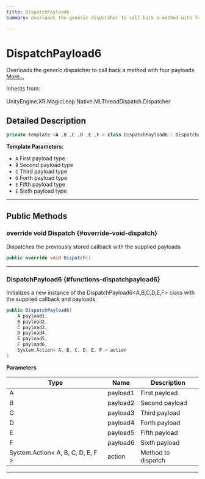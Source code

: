 ```yaml
---
title: DispatchPayload6
summary: overloads the generic dispatcher to call back a method with four payloads 

---
```


# DispatchPayload6




Overloads the generic dispatcher to call back a method with four payloads   [More...](#detailed-description)  


Inherits from: <br></br>UnityEngine.XR.MagicLeap.Native.MLThreadDispatch.Dispatcher



## Detailed Description

```csharp
private template <A ,B ,C ,D ,E ,F > class DispatchPayload6 : Dispatcher 
```


**Template Parameters**: 

  * `A` First payload type
  * `B` Second payload type
  * `C` Third payload type
  * `D` Forth payload type
  * `E` Fifth payload type
  * `E` Sixth payload type






-----------



## Public Methods

### override void Dispatch {#override-void-dispatch}

Dispatches the previously stored callback with the supplied payloads 

```csharp
public override void Dispatch()
```






-----------

###  DispatchPayload6 {#functions-dispatchpayload6}

Initializes a new instance of the DispatchPayload6&lt;A,B,C,D,E,F&gt; class with the supplied callback and payloads 

```csharp
public DispatchPayload6(
    A payload1,
    B payload2,
    C payload3,
    D payload4,
    E payload5,
    F payload6,
    System.Action< A, B, C, D, E, F > action
)
```


**Parameters**

| Type | Name  | Description  | 
|--|--|--|
| A |payload1|First payload|
| B |payload2|Second payload|
| C |payload3|Third payload|
| D |payload4|Forth payload|
| E |payload5|Fifth payload|
| F |payload6|Sixth payload|
| System.Action&lt; A, B, C, D, E, F &gt; |action|Method to dispatch|






-----------


